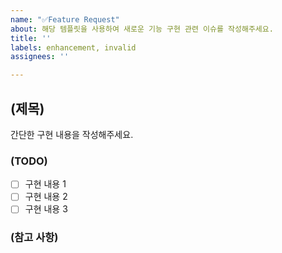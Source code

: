 ```yaml
---
name: "✅Feature Request"
about: 해당 템플릿을 사용하여 새로운 기능 구현 관련 이슈를 작성해주세요.
title: ''
labels: enhancement, invalid
assignees: ''

---
```


## (제목)
간단한 구현 내용을 작성해주세요.
### (TODO)
- [ ] 구현 내용 1
- [ ] 구현 내용 2
- [ ] 구현 내용 3
### (참고 사항)

